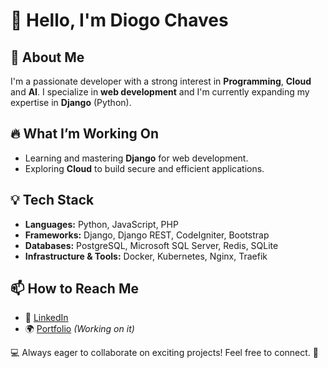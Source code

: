 # 👋 Hello, I'm Diogo Chaves

## 🚀 About Me
I'm a passionate developer with a strong interest in **Programming**, **Cloud** and **AI**. I specialize in **web development** and I'm currently expanding my expertise in **Django** (Python).

## 🔥 What I’m Working On
- Learning and mastering **Django** for web development.
- Exploring **Cloud** to build secure and efficient applications.

## 💡 Tech Stack
- **Languages:** Python, JavaScript, PHP
- **Frameworks:** Django, Django REST, CodeIgniter, Bootstrap
- **Databases:** PostgreSQL, Microsoft SQL Server, Redis, SQLite
- **Infrastructure & Tools:** Docker, Kubernetes, Nginx, Traefik

## 📫 How to Reach Me
- 💼 [LinkedIn](https://www.linkedin.com/in/diogo-oliveira-chaves/)
- 🌍 [Portfolio](https://www.linkedin.com/in/diogo-oliveira-chaves/) *(Working on it)*

💻 Always eager to collaborate on exciting projects! Feel free to connect. 🚀
